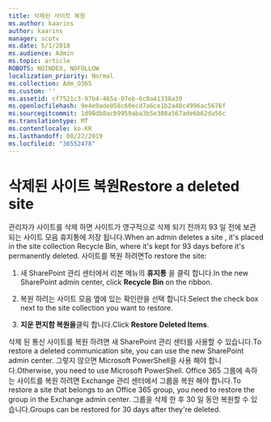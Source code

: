 ```yaml
---
title: 삭제된 사이트 복원
ms.author: kaarins
author: kaarins
manager: scotv
ms.date: 5/1/2018
ms.audience: Admin
ms.topic: article
ROBOTS: NOINDEX, NOFOLLOW
localization_priority: Normal
ms.collection: Adm_O365
ms.custom: ''
ms.assetid: cf7521c3-97b4-465a-97eb-6c0a41338a30
ms.openlocfilehash: 9e4e9ade058c60ecd7a6ce1b2a40c4996ac5676f
ms.sourcegitcommit: 1d98db8acb9959aba3b5e308a567ade6b62da56c
ms.translationtype: MT
ms.contentlocale: ko-KR
ms.lasthandoff: 08/22/2019
ms.locfileid: "36552478"
---
```

# <a name="restore-a-deleted-site"></a><span data-ttu-id="14ecf-102">삭제된 사이트 복원</span><span class="sxs-lookup"><span data-stu-id="14ecf-102">Restore a deleted site</span></span>

<span data-ttu-id="14ecf-103">관리자가 사이트를 삭제 하면 사이트가 영구적으로 삭제 되기 전까지 93 일 전에 보관 되는 사이트 모음 휴지통에 저장 됩니다.</span><span class="sxs-lookup"><span data-stu-id="14ecf-103">When an admin deletes a site , it's placed in the site collection Recycle Bin, where it's kept for 93 days before it's permanently deleted.</span></span> <span data-ttu-id="14ecf-104">사이트를 복원 하려면</span><span class="sxs-lookup"><span data-stu-id="14ecf-104">To restore the site:</span></span>
  
1. <span data-ttu-id="14ecf-105">새 SharePoint 관리 센터에서 리본 메뉴의 **휴지통** 을 클릭 합니다.</span><span class="sxs-lookup"><span data-stu-id="14ecf-105">In the new SharePoint admin center, click **Recycle Bin** on the ribbon.</span></span> 
    
2. <span data-ttu-id="14ecf-106">복원 하려는 사이트 모음 옆에 있는 확인란을 선택 합니다.</span><span class="sxs-lookup"><span data-stu-id="14ecf-106">Select the check box next to the site collection you want to restore.</span></span>
    
3. <span data-ttu-id="14ecf-107">**지운 편지함 복원을**클릭 합니다.</span><span class="sxs-lookup"><span data-stu-id="14ecf-107">Click **Restore Deleted Items**.</span></span>
    
<span data-ttu-id="14ecf-108">삭제 된 통신 사이트를 복원 하려면 새 SharePoint 관리 센터를 사용할 수 있습니다.</span><span class="sxs-lookup"><span data-stu-id="14ecf-108">To restore a deleted communication site, you can use the new SharePoint admin center.</span></span> <span data-ttu-id="14ecf-109">그렇지 않으면 Microsoft PowerShell을 사용 해야 합니다.</span><span class="sxs-lookup"><span data-stu-id="14ecf-109">Otherwise, you need to use Microsoft PowerShell.</span></span> <span data-ttu-id="14ecf-110">Office 365 그룹에 속하는 사이트를 복원 하려면 Exchange 관리 센터에서 그룹을 복원 해야 합니다.</span><span class="sxs-lookup"><span data-stu-id="14ecf-110">To restore a site that belongs to an Office 365 group, you need to restore the group in the Exchange admin center.</span></span> <span data-ttu-id="14ecf-111">그룹을 삭제 한 후 30 일 동안 복원할 수 있습니다.</span><span class="sxs-lookup"><span data-stu-id="14ecf-111">Groups can be restored for 30 days after they're deleted.</span></span>
  

